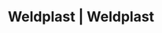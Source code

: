---
Link: "file:/Users/vinayakpatel/Downloads/www.weldplast.cz/eshop_products_compare/add/eshop-products-variant21"
product_name: "null"
product_id: "null"
title: "Weldplast | Weldplast"
product_desc: ""
product_specs: ""
product_downloads: ""
href: ""
accessories: ""
similar_products: ""
---